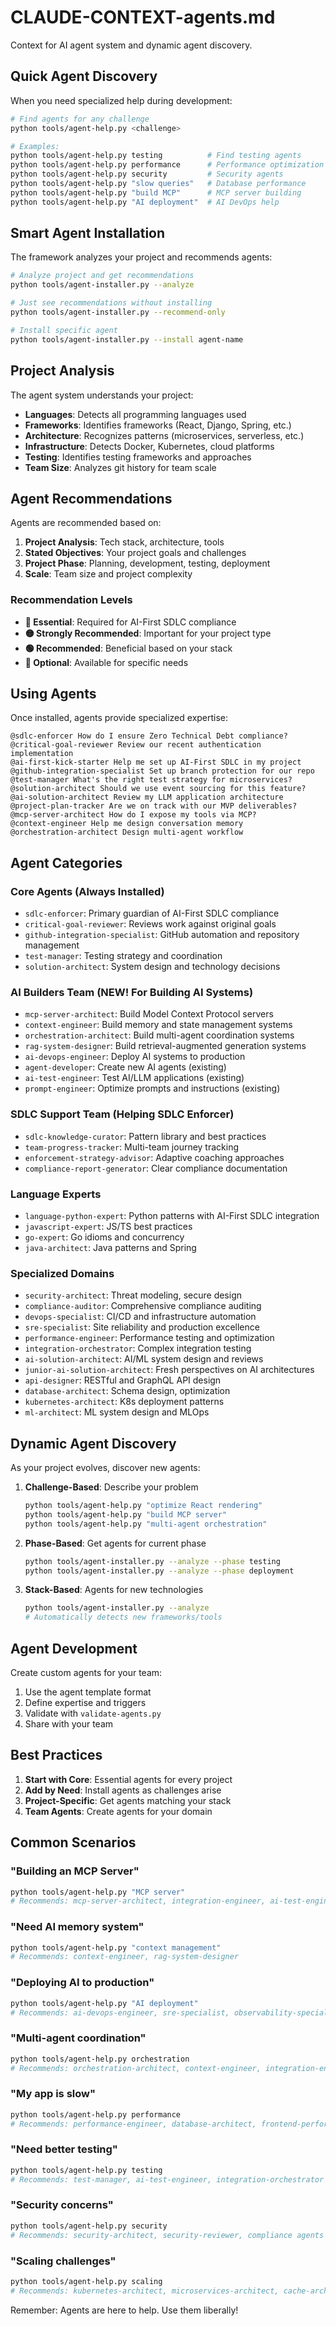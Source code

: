 # CLAUDE-CONTEXT-agents.md

Context for AI agent system and dynamic agent discovery.

## Quick Agent Discovery

When you need specialized help during development:

```bash
# Find agents for any challenge
python tools/agent-help.py <challenge>

# Examples:
python tools/agent-help.py testing          # Find testing agents
python tools/agent-help.py performance      # Performance optimization
python tools/agent-help.py security         # Security agents
python tools/agent-help.py "slow queries"   # Database performance
python tools/agent-help.py "build MCP"      # MCP server building
python tools/agent-help.py "AI deployment"  # AI DevOps help
```

## Smart Agent Installation

The framework analyzes your project and recommends agents:

```bash
# Analyze project and get recommendations
python tools/agent-installer.py --analyze

# Just see recommendations without installing
python tools/agent-installer.py --recommend-only

# Install specific agent
python tools/agent-installer.py --install agent-name
```

## Project Analysis

The agent system understands your project:
- **Languages**: Detects all programming languages used
- **Frameworks**: Identifies frameworks (React, Django, Spring, etc.)
- **Architecture**: Recognizes patterns (microservices, serverless, etc.)
- **Infrastructure**: Detects Docker, Kubernetes, cloud platforms
- **Testing**: Identifies testing frameworks and approaches
- **Team Size**: Analyzes git history for team scale

## Agent Recommendations

Agents are recommended based on:
1. **Project Analysis**: Tech stack, architecture, tools
2. **Stated Objectives**: Your project goals and challenges
3. **Project Phase**: Planning, development, testing, deployment
4. **Scale**: Team size and project complexity

### Recommendation Levels
- **🔴 Essential**: Required for AI-First SDLC compliance
- **🟡 Strongly Recommended**: Important for your project type
- **🟢 Recommended**: Beneficial based on your stack
- **🔵 Optional**: Available for specific needs

## Using Agents

Once installed, agents provide specialized expertise:

```
@sdlc-enforcer How do I ensure Zero Technical Debt compliance?
@critical-goal-reviewer Review our recent authentication implementation
@ai-first-kick-starter Help me set up AI-First SDLC in my project
@github-integration-specialist Set up branch protection for our repo
@test-manager What's the right test strategy for microservices?
@solution-architect Should we use event sourcing for this feature?
@ai-solution-architect Review my LLM application architecture
@project-plan-tracker Are we on track with our MVP deliverables?
@mcp-server-architect How do I expose my tools via MCP?
@context-engineer Help me design conversation memory
@orchestration-architect Design multi-agent workflow
```

## Agent Categories

### Core Agents (Always Installed)
- `sdlc-enforcer`: Primary guardian of AI-First SDLC compliance
- `critical-goal-reviewer`: Reviews work against original goals
- `github-integration-specialist`: GitHub automation and repository management
- `test-manager`: Testing strategy and coordination
- `solution-architect`: System design and technology decisions

### AI Builders Team (NEW! For Building AI Systems)
- `mcp-server-architect`: Build Model Context Protocol servers
- `context-engineer`: Build memory and state management systems
- `orchestration-architect`: Build multi-agent coordination systems
- `rag-system-designer`: Build retrieval-augmented generation systems
- `ai-devops-engineer`: Deploy AI systems to production
- `agent-developer`: Create new AI agents (existing)
- `ai-test-engineer`: Test AI/LLM applications (existing)
- `prompt-engineer`: Optimize prompts and instructions (existing)

### SDLC Support Team (Helping SDLC Enforcer)
- `sdlc-knowledge-curator`: Pattern library and best practices
- `team-progress-tracker`: Multi-team journey tracking
- `enforcement-strategy-advisor`: Adaptive coaching approaches
- `compliance-report-generator`: Clear compliance documentation

### Language Experts
- `language-python-expert`: Python patterns with AI-First SDLC integration
- `javascript-expert`: JS/TS best practices
- `go-expert`: Go idioms and concurrency
- `java-architect`: Java patterns and Spring

### Specialized Domains
- `security-architect`: Threat modeling, secure design
- `compliance-auditor`: Comprehensive compliance auditing
- `devops-specialist`: CI/CD and infrastructure automation
- `sre-specialist`: Site reliability and production excellence
- `performance-engineer`: Performance testing and optimization
- `integration-orchestrator`: Complex integration testing
- `ai-solution-architect`: AI/ML system design and reviews
- `junior-ai-solution-architect`: Fresh perspectives on AI architectures
- `api-designer`: RESTful and GraphQL API design
- `database-architect`: Schema design, optimization
- `kubernetes-architect`: K8s deployment patterns
- `ml-architect`: ML system design and MLOps

## Dynamic Agent Discovery

As your project evolves, discover new agents:

1. **Challenge-Based**: Describe your problem
   ```bash
   python tools/agent-help.py "optimize React rendering"
   python tools/agent-help.py "build MCP server"
   python tools/agent-help.py "multi-agent orchestration"
   ```

2. **Phase-Based**: Get agents for current phase
   ```bash
   python tools/agent-installer.py --analyze --phase testing
   python tools/agent-installer.py --analyze --phase deployment
   ```

3. **Stack-Based**: Agents for new technologies
   ```bash
   python tools/agent-installer.py --analyze
   # Automatically detects new frameworks/tools
   ```

## Agent Development

Create custom agents for your team:

1. Use the agent template format
2. Define expertise and triggers
3. Validate with `validate-agents.py`
4. Share with your team

## Best Practices

1. **Start with Core**: Essential agents for every project
2. **Add by Need**: Install agents as challenges arise
3. **Project-Specific**: Get agents matching your stack
4. **Team Agents**: Create agents for your domain

## Common Scenarios

### "Building an MCP Server"
```bash
python tools/agent-help.py "MCP server"
# Recommends: mcp-server-architect, integration-engineer, ai-test-engineer
```

### "Need AI memory system"
```bash
python tools/agent-help.py "context management"
# Recommends: context-engineer, rag-system-designer
```

### "Deploying AI to production"
```bash
python tools/agent-help.py "AI deployment"
# Recommends: ai-devops-engineer, sre-specialist, observability-specialist
```

### "Multi-agent coordination"
```bash
python tools/agent-help.py orchestration
# Recommends: orchestration-architect, context-engineer, integration-engineer
```

### "My app is slow"
```bash
python tools/agent-help.py performance
# Recommends: performance-engineer, database-architect, frontend-performance
```

### "Need better testing"
```bash
python tools/agent-help.py testing
# Recommends: test-manager, ai-test-engineer, integration-orchestrator
```

### "Security concerns"
```bash
python tools/agent-help.py security
# Recommends: security-architect, security-reviewer, compliance agents
```

### "Scaling challenges"
```bash
python tools/agent-help.py scaling
# Recommends: kubernetes-architect, microservices-architect, cache-architect
```

Remember: Agents are here to help. Use them liberally!